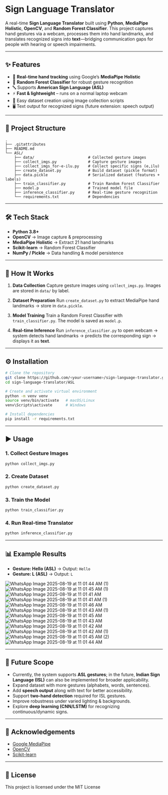 # Sign Language Translator

A real-time **Sign Language Translator** built using **Python**, **MediaPipe Holistic**, **OpenCV**, and **Random Forest Classifier**.
This project captures hand gestures via a webcam, processes them into hand landmarks, and translates recognized signs into **text**—bridging communication gaps for people with hearing or speech impairments.

---

## ✨ Features

* 📸 **Real-time hand tracking** using Google’s **MediaPipe Holistic**
* 🧠 **Random Forest Classifier** for robust gesture recognition
* 🔤 Supports **American Sign Language (ASL)**
* ⚡ **Fast & lightweight** – runs on a normal laptop webcam
* 💾 Easy dataset creation using image collection scripts
* 🖥️ Text output for recognized signs (future extension: speech output)

---

## 📁 Project Structure

```
.
├── .gitattributes
├── README.md
└── ASL/
    ├── data/                        # Collected gesture images
    ├── collect_imgs.py              # Capture gesture images
    ├── collect_imgs_for-e-ilu.py    # Collect specific signs (e,ilu)
    ├── create_dataset.py            # Build dataset (pickle format)
    ├── data.pickle                  # Serialized dataset (features + labels)
    ├── train_classifier.py          # Train Random Forest Classifier
    ├── model.p                      # Trained model file
    ├── inference_classifier.py      # Real-time gesture recognition
    └── requirements.txt             # Dependencies
```

---

## 🛠️ Tech Stack

* **Python 3.8+**
* **OpenCV** → Image capture & preprocessing
* **MediaPipe Holistic** → Extract 21 hand landmarks
* **Scikit-learn** → Random Forest Classifier
* **NumPy / Pickle** → Data handling & model persistence

---

## 🚀 How It Works

1. **Data Collection**
   Capture gesture images using `collect_imgs.py`. Images are stored in `data/` by label.

2. **Dataset Preparation**
   Run `create_dataset.py` to extract MediaPipe hand landmarks → store in `data.pickle`.

3. **Model Training**
   Train a Random Forest Classifier with `train_classifier.py`. The model is saved as `model.p`.

4. **Real-time Inference**
   Run `inference_classifier.py` to open webcam → system detects hand landmarks → predicts the corresponding sign → displays it as **text**.

---

## ⚙️ Installation

```bash
# Clone the repository
git clone https://github.com/<your-username>/sign-language-translator.git
cd sign-language-translator/ASL

# Create and activate virtual environment
python -m venv venv
source venv/bin/activate   # macOS/Linux
venv\Scripts\activate      # Windows

# Install dependencies
pip install -r requirements.txt
```

---

## ▶️ Usage

### 1. Collect Gesture Images

```bash
python collect_imgs.py
```

### 2. Create Dataset

```bash
python create_dataset.py
```

### 3. Train the Model

```bash
python train_classifier.py
```

### 4. Run Real-time Translator

```bash
python inference_classifier.py
```

---

## 📊 Example Results

* **Gesture: Hello (ASL)** → Output: `Hello`
* **Gesture: L (ASL)** → Output: `L`
  
![WhatsApp Image 2025-08-19 at 11 01 44 AM (1)](https://github.com/user-attachments/assets/0e8a0e10-c00f-41c4-a781-67819a37120e)
![WhatsApp Image 2025-08-19 at 11 01 45 AM (1)](https://github.com/user-attachments/assets/5fb3784c-8ffe-4f36-8e7c-a25db43aa4cc)
![WhatsApp Image 2025-08-19 at 11 01 41 AM](https://github.com/user-attachments/assets/8e41dd6e-067c-4e0d-90fd-e4822e28a007)
![WhatsApp Image 2025-08-19 at 11 01 41 AM (1)](https://github.com/user-attachments/assets/b0bb7bc1-589d-4a71-998d-c54e569465ab)
![WhatsApp Image 2025-08-19 at 11 01 46 AM](https://github.com/user-attachments/assets/fc0b9312-4e5a-410d-bbb7-c1ebdded7e55)
![WhatsApp Image 2025-08-19 at 11 01 43 AM (1)](https://github.com/user-attachments/assets/5b2bf5ae-58b3-4531-bf84-7b5aaa2ab49d)
![WhatsApp Image 2025-08-19 at 11 01 45 AM](https://github.com/user-attachments/assets/ad38bd82-ad82-4530-9e10-066ec3167cbf)
![WhatsApp Image 2025-08-19 at 11 01 43 AM](https://github.com/user-attachments/assets/61a50dd5-9f4c-4a78-8bd1-b2991320b8fe)
![WhatsApp Image 2025-08-19 at 11 01 42 AM](https://github.com/user-attachments/assets/e0bcb710-3d11-4924-b0c1-c0c543db89e2)
![WhatsApp Image 2025-08-19 at 11 01 42 AM (1)](https://github.com/user-attachments/assets/63d4c129-35ed-4fc8-ac24-c8a51beb55df)
![WhatsApp Image 2025-08-19 at 11 01 45 AM (2)](https://github.com/user-attachments/assets/9845e3f6-dec4-4537-b44a-3ef4d334aa4b)
![WhatsApp Image 2025-08-19 at 11 01 44 AM](https://github.com/user-attachments/assets/bbfa997c-f7d6-43ba-9462-a88ce0c2a373)

---


## 🔮 Future Scope

* Currently, the system supports **ASL gestures**; in the future, **Indian Sign Language (ISL)** can also be implemented for broader applicability.
* Expand dataset with more gestures (alphabets, words, sentences).
* Add **speech output** along with text for better accessibility.
* Support **two-hand detection** required for ISL gestures.
* Improve robustness under varied lighting & backgrounds.
* Explore **deep learning (CNN/LSTM)** for recognizing continuous/dynamic signs.


---

## 🙏 Acknowledgements

* [Google MediaPipe](https://github.com/google/mediapipe)
* [OpenCV](https://opencv.org/)
* [Scikit-learn](https://scikit-learn.org/)

---

## 📜 License

This project is licensed under the MIT License


